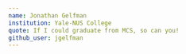 ```yaml
---
name: Jonathan Gelfman
institution: Yale-NUS College
quote: If I could graduate from MCS, so can you!
github_user: jgelfman
---
```


